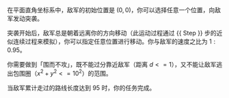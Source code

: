在平面直角坐标系中，敌军的初始位置是 $(0,0)$，你可以选择任意一个位置，向敌军发动突袭。

突袭开始后，敌军总是朝着远离你的方向移动（此运动过程通过 {{ Step }} 步的近似连续过程来模拟），你可以指定任意位置进行移动。你与敌军的速度之比为 $1:0.95$。

你需要做到「围而不攻」，既不能过分靠近敌军（距离 $d<=1$），又不能让敌军逃出包围圈（$x^{2}+y^{2}<=10^2$）的范围。

当敌军累计走过的路线长度达到 $95$ 时，你的任务完成。

<App />

<script setup>
import App from './App.vue'
import { Step } from './lib.ts'
</script>
